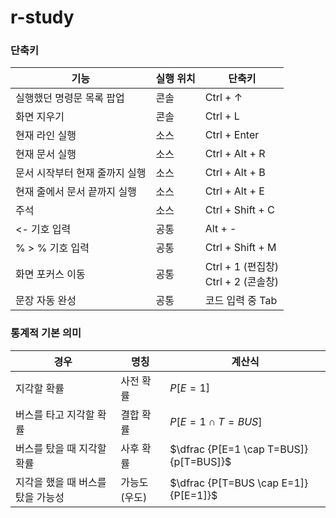 # r-study
### 단축키
| 기능                           | 실행 위치 | 단축키                                  |
| ------------------------------ | --------- | --------------------------------------- |
| 실행했던 명령문 목록 팝업      | 콘솔      | Ctrl + ↑                                |
| 화면 지우기                    | 콘솔      | Ctrl + L                                |
| 현재 라인 실행                 | 소스      | Ctrl + Enter                            |
| 현재 문서 실행                 | 소스      | Ctrl + Alt + R                          |
| 문서 시작부터 현재 줄까지 실행 | 소스      | Ctrl + Alt + B                          |
| 현재 줄에서 문서 끝까지 실행   | 소스      | Ctrl + Alt + E                          |
| 주석                           | 소스      | Ctrl + Shift + C                        |
| <- 기호 입력                   | 공통      | Alt + -                                 |
| % > % 기호 입력                | 공통      | Ctrl + Shift + M                        |
| 화면 포커스 이동               | 공통      | Ctrl + 1 (편집창)<br/>Ctrl + 2 (콘솔창) |
| 문장 자동 완성                 | 공통      | 코드 입력 중 Tab                        |



### 통계적 기본 의미

| 경우                              | 명칭         | 계산식                                 |
| --------------------------------- | ------------ | -------------------------------------- |
| 지각할 확률                       | 사전 확률    | $P[E = 1]$                             |
| 버스를 타고 지각할 확률           | 결합 확률    | $P[E=1  \cap T=BUS ]$                  |
| 버스를 탔을 때 지각할 확률        | 사후 확률    | $\dfrac {P[E=1 \cap T=BUS]}{p[T=BUS]}$ |
| 지각을 했을 때 버스를 탔을 가능성 | 가능도(우도) | $\dfrac {P[T=BUS \cap E=1]}{P[E=1]}$   |


